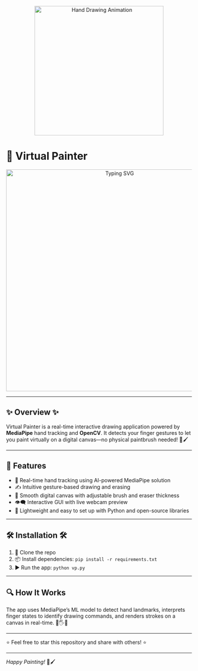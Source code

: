 <!-- Animated Hand Drawing GIF -->
<p align="center">
  <img src="https://media0.giphy.com/media/v1.Y2lkPTc5MGI3NjExbnVwNGtzcGZ1ZHFlZ3p0bTI4eTE5aHd1ZTJqOWFncXJ5aGg4NDh4eiZlcD12MV9pbnRlcm5hbF9naWZfYnlfaWQmY3Q9Zw/glJdAXojfP3wPEg84a/giphy.gif" width="350" alt="Hand Drawing Animation" />
</p>

# 🎨 Virtual Painter

<p align="center">
  <img src="https://readme-typing-svg.demolab.com/?lines=Real-time+MediaPipe+Hand+Tracking;Painting+With+Just+Your+Fingers;Intuitive+and+Interactive+UI" 
       alt="Typing SVG" width="600"/>
</p>

---

## ✨ Overview ✨

Virtual Painter is a real-time interactive drawing application powered by **MediaPipe** hand tracking and **OpenCV**. It detects your finger gestures to let you paint virtually on a digital canvas—no physical paintbrush needed! 🎥🖌️

---

## 🚀 Features

- 🎯 Real-time hand tracking using AI-powered MediaPipe solution  
- ✍️ Intuitive gesture-based drawing and erasing  
- 🎨 Smooth digital canvas with adjustable brush and eraser thickness  
- 👁️‍🗨️ Interactive GUI with live webcam preview  
- 🐍 Lightweight and easy to set up with Python and open-source libraries

---

## 🛠 Installation 🛠

1. 📂 Clone the repo  
2. 📦 Install dependencies:
```pip install -r requirements.txt```
3. ▶️ Run the app:
``python vp.py``

---

## 🔍 How It Works

The app uses MediaPipe’s ML model to detect hand landmarks, interprets finger states to identify drawing commands, and renders strokes on a canvas in real-time. 🤖🖐️🎉

---


⭐ Feel free to star this repository and share with others! ⭐

---

*Happy Painting!* 🎨🖌️
